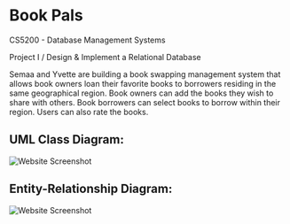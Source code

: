 # Book Pals
CS5200 - Database Management Systems

Project I / Design &amp; Implement a Relational Database

Semaa and Yvette are building a book swapping management system that allows book owners loan their favorite books to borrowers residing in the same geographical region. Book owners can add the books they wish to share with others.  Book borrowers can select books to borrow within their region. Users can also rate the books.  


## UML Class Diagram:

![Website Screenshot](https://lucid.app/publicSegments/view/b2f07d16-e50d-4fa1-8cef-4a080f58d27f/image.png)

## Entity-Relationship Diagram:

![Website Screenshot](https://lucid.app/publicSegments/view/0b6b5c45-dc42-498f-81e8-db18698577d1/image.png)



